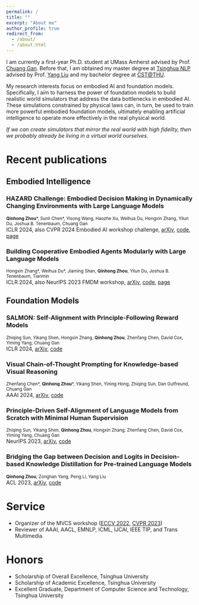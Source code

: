 ```yaml
---
permalink: /
title: ""
excerpt: "About me"
author_profile: true
redirect_from: 
  - /about/
  - /about.html
---
```


I am currently a first-year Ph.D. student at UMass Amherst advised by Prof. [Chuang Gan](https://people.csail.mit.edu/ganchuang/). Before that, I am obtained my master degree at [Tsinghua NLP](http://nlp.csai.tsinghua.edu.cn/) advised by Prof. [Yang Liu](http://nlp.csai.tsinghua.edu.cn/~ly/) and my bachelor degree at [CST@THU](https://www.cs.tsinghua.edu.cn/csen/).

My research interests focus on embodied AI and foundation models. Specifically, I aim to harness the power of foundation models to build realistic world simulators that address the data bottlenecks in embodied AI. These simulations constrained by physical laws can, in turn, be used to train more powerful embodied foundation models, ultimately enabling artificial intelligence to operate more effectively in the real physical world.

*If we can create simulators that mirror the real world with high fidelity, then we probably already be living in a virtual world ourselves.*

Recent publications
======

## Embodied Intelligence

### HAZARD Challenge: Embodied Decision Making in Dynamically Changing Environments with Large Language Models
<sub>**Qinhong Zhou**\*, Sunli Chen\*, Yisong Wang, Haozhe Xu, Weihua Du, Hongxin Zhang, Yilun Du, Joshua B. Tenenbaum, Chuang Gan</sub>  
ICLR 2024, also CVPR 2024 Embodied AI workshop challenge, [arXiv](https://arxiv.org/abs/2401.12975), [code](https://github.com/UMass-Foundation-Model/HAZARD), [page](https://vis-www.cs.umass.edu/hazard/)

### Building Cooperative Embodied Agents Modularly with Large Language Models
<sub>Hongxin Zhang*, Weihua Du*, Jiaming Shan, **Qinhong Zhou**, Yilun Du, Joshua B. Tenenbaum, Tianmin</sub>  
ICLR 2024, also NeurIPS 2023 FMDM workshop, [arXiv](https://arxiv.org/abs/2307.02485), [code](https://github.com/UMass-Foundation-Model/Co-LLM-Agents/), [page](https://vis-www.cs.umass.edu/Co-LLM-Agents/)

## Foundation Models

### SALMON: Self-Alignment with Principle-Following Reward Models
<sub>Zhiqing Sun, Yikang Shen, Hongxin Zhang, **Qinhong Zhou**, Zhenfang Chen, David Cox, Yiming Yang, Chuang Gan</sub>  
ICLR 2024, [arXiv](https://arxiv.org/abs/2310.05910), [code](https://github.com/IBM/SALMON)

### Visual Chain-of-Thought Prompting for Knowledge-based Visual Reasoning
<sub>Zhenfang Chen\*, **Qinhong Zhou**\*, Yikang Shen, Yining Hong, Zhiqing Sun, Dan Gutfreund, Chuang Gan</sub>  
AAAI 2024, [arXiv](https://arxiv.org/abs/2301.05226), [code](https://github.com/UMass-Foundation-Model/VisualCoT)

### Principle-Driven Self-Alignment of Language Models from Scratch with Minimal Human Supervision
<sub>Zhiqing Sun, Yikang Shen, **Qinhong Zhou**, Hongxin Zhang, Zhenfang Chen, David Cox, Yiming Yang, Chuang Gan</sub>  
NeurIPS 2023, [arXiv](https://arxiv.org/abs/2305.03047), [code](https://github.com/IBM/Dromedary)

### Bridging the Gap between Decision and Logits in Decision-based Knowledge Distillation for Pre-trained Language Models
<sub>**Qinhong Zhou**, Zonghan Yang, Peng Li, Yang Liu</sub>  
ACL 2023, [arXiv](https://arxiv.org/abs/2306.08909), [code](https://github.com/THUNLP-MT/DBKD-PLM)



Service
======
* Organizer of the MVCS workshop ([ECCV 2022](https://mvcs-workshop.github.io/schedule.html), [CVPR 2023](https://mvcs-workshop.github.io/))
* Reviewer of AAAI, AACL, EMNLP, ICML, IJCAI, IEEE TIP, and Trans Multimedia.

Honors
======
* Scholarship of Overall Excellence, Tsinghua University
* Scholarship of Academic Excellence, Tsinghua University
* Excellent Graduate, Department of Computer Science and Technology, Tsinghua University
